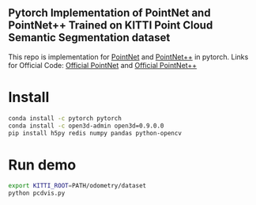 ## Pytorch Implementation of PointNet and PointNet++ Trained on KITTI Point Cloud Semantic Segmentation dataset

This repo is implementation for [PointNet](http://openaccess.thecvf.com/content_cvpr_2017/papers/Qi_PointNet_Deep_Learning_CVPR_2017_paper.pdf) and [PointNet++](http://papers.nips.cc/paper/7095-pointnet-deep-hierarchical-feature-learning-on-point-sets-in-a-metric-space.pdf) in pytorch.
Links for Official Code:
[Official PointNet](https://github.com/charlesq34/pointnet) and [Official PointNet++](https://github.com/charlesq34/pointnet2)

# Install
```bash
conda install -c pytorch pytorch
conda install -c open3d-admin open3d=0.9.0.0
pip install h5py redis numpy pandas python-opencv
```

# Run demo
```bash
export KITTI_ROOT=PATH/odometry/dataset
python pcdvis.py
```